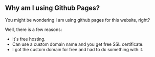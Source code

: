 ## Why am I using Github Pages?

You might be wondering I am using github pages for this website, right?

Well, there is a few reasons:

- It´s free hosting.
- Can use a custom domain name and you get free SSL certificate.
- I got the custom domain for free and had to do something with it.